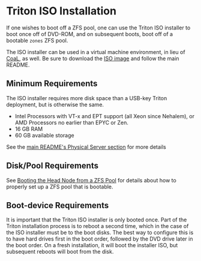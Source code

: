 <!--
    This Source Code Form is subject to the terms of the Mozilla Public
    License, v. 2.0. If a copy of the MPL was not distributed with this
    file, You can obtain one at http://mozilla.org/MPL/2.0/.
-->

<!--
    Copyright 2021, Joyent, Inc.
    Copyright 2022 MNX Cloud, Inc.
-->

# Triton ISO Installation

If one wishes to boot off a ZFS pool, one can use the Triton ISO installer to
boot once off of DVD-ROM, and on subsequent boots, boot off of a bootable
`zones` ZFS pool.

The ISO installer can be used in a virtual machine environment, in lieu of
[CoaL](./docs/developer-guide/coal-setup.md), as well.  Be sure to download
the [ISO
image](https://us-east.manta.joyent.com/Joyent_Dev/public/SmartDataCenter/iso-latest.iso)
and follow the main README.

## Minimum Requirements

The ISO installer requires more disk space than a USB-key Triton deployment,
but is otherwise the same.

- Intel Processors with VT-x and EPT support (all Xeon since Nehalem), or AMD Processors no earlier than EPYC or Zen.
- 16 GB RAM
- 60 GB available storage

See the [main README's Physical Server
section](https://github.com/TritonDataCenter/triton/tree/TRITON-2202#installing-triton-on-a-physical-server)
for more details

## Disk/Pool Requirements

See [Booting the Head Node from a ZFS
Pool](https://github.com/TritonDataCenter/triton/blob/TRITON-2202/docs/developer-guide/zpool.md)
for details about how to properly set up a ZFS pool that is bootable.

## Boot-device Requirements

It is important that the Triton ISO installer is only booted once.  Part of
the Triton installation process is to reboot a second time, which in the case
of the ISO installer must be to the boot disks.  The best way to configure
this is to have hard drives first in the boot order, followed by the DVD
drive later in the boot order.  On a fresh installation, it will boot the
installer ISO, but subsequent reboots will boot from the disk.

